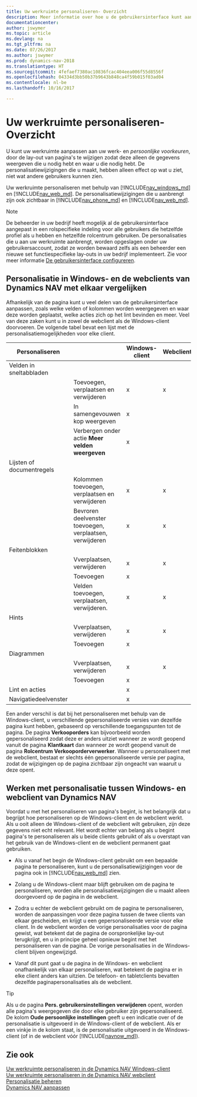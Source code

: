 ```yaml
---
title: Uw werkruimte personaliseren- Overzicht
description: Meer informatie over hoe u de gebruikersinterface kunt aanpassen aan uw manier van werken.
documentationcenter: 
author: jswymer
ms.topic: article
ms.devlang: na
ms.tgt_pltfrm: na
ms.date: 07/26/2017
ms.author: jswymer
ms.prod: dynamics-nav-2018
ms.translationtype: HT
ms.sourcegitcommit: 4fefaef7380ac10836fcac404eea006f55d8556f
ms.openlocfilehash: 04334d3bb50b37b9643b848ca4f59b015f03ad04
ms.contentlocale: nl-be
ms.lasthandoff: 10/16/2017

---
```

# <a name="personalizing-your-workspace---overview"></a>Uw werkruimte personaliseren- Overzicht
U kunt uw werkruimte aanpassen aan uw werk- en *persoonlijke voorkeuren*, door de lay-out van pagina's te wijzigen zodat deze alleen de gegevens weergeven die u nodig hebt en waar u die nodig hebt. De personalisatiewijzigingen die u maakt, hebben alleen effect op wat u ziet, niet wat andere gebruikers kunnen zien.

Uw werkruimte personaliseren met behulp van [!INCLUDE[nav_windows_md](includes/nav_windows_md.md)] en [!INCLUDE[nav_web_md](includes/nav_web_md.md)]. De personalisatiewijzigingen die u aanbrengt zijn ook zichtbaar in [!INCLUDE[nav_phone_md](includes/nav_phone_md.md)] en [!INCLUDE[nav_web_md](includes/nav_phone_md.md)].
  
> [!NOTE]  
> De beheerder in uw bedrijf heeft mogelijk al de gebruikersinterface aangepast in een rolspecifieke indeling voor alle gebruikers die hetzelfde profiel als u hebben en hetzelfde rolcentrum gebruiken. De personalisaties die u aan uw werkruimte aanbrengt, worden opgeslagen onder uw gebruikersaccount, zodat ze worden bewaard zelfs als een beheerder een nieuwe set functiespecifieke lay-outs in uw bedrijf implementeert. Zie voor meer informatie [De gebruikersinterface configureren](admin-configure-user-interface.md).

## <a name="comparing-personalization-in-the-dynamics-nav-windows-and-web-clients"></a>Personalisatie in Windows- en de webclients van Dynamics NAV met elkaar vergelijken
Afhankelijk van de pagina kunt u veel delen van de gebruikersinterface aanpassen, zoals welke velden of kolommen worden weergegeven en waar deze worden geplaatst, welke acties zich op het lint bevinden en meer. Veel van deze zaken kunt u in zowel de webclient als de Windows-client doorvoeren. De volgende tabel bevat een lijst met de personalisatiemogelijkheden voor elke client.

|  Personaliseren  ||  Windows-client  |  Webclient  |
|---------------|-|------------------|--------------|
|Velden in sneltabbladen||||
||Toevoegen, verplaatsen en verwijderen |x|x|
||In samengevouwen kop weergeven|x||
||Verbergen onder actie **Meer velden weergeven**|x||
|Lijsten of documentregels ||||
||Kolommen toevoegen, verplaatsen en verwijderen  |x|x|
||Bevroren deelvenster toevoegen, verplaatsen, verwijderen  |x|x|
|Feitenblokken|||
||Vverplaatsen, verwijderen|x|x|
||Toevoegen|x||
||Velden toevoegen, verplaatsen, verwijderen.|x|x|
|Hints||||
||Vverplaatsen, verwijderen|x|x|
||Toevoegen |x||
|Diagrammen||||
||Vverplaatsen, verwijderen|x|x|
||Toevoegen|x| |
|Lint en acties||x||
|Navigatiedeelvenster||x||

Een ander verschil is dat bij het personaliseren met behulp van de Windows-client, u verschillende gepersonaliseerde versies van dezelfde pagina kunt hebben, gebaseerd op verschillende toegangspunten tot de pagina. De pagina **Verkooporders** kan bijvoorbeeld worden gepersonaliseerd zodat deze er anders uitziet wanneer ze wordt geopend vanuit de pagina **Klantkaart** dan wanneer ze wordt geopend vanuit de pagina **Rolcentrum Verkooporderverwerker**. Wanneer u personaliseert met de webclient, bestaat er slechts één gepersonaliseerde versie per pagina, zodat de wijzigingen op de pagina zichtbaar zijn ongeacht van waaruit u deze opent.

##  <a name="PersonalizationWinWeb"></a>Werken met personalisatie tussen Windows- en webclient van Dynamics NAV
Voordat u met het personaliseren van pagina's begint, is het belangrijk dat u begrijpt hoe personaliseren op de Windows-client en de webclient werkt. Als u ooit alleen de Windows-client of de webclient wilt gebruiken, zijn deze gegevens niet echt relevant. Het wordt echter van belang als u begint pagina's te personaliseren als u beide clients gebruikt of als u overstapt van het gebruik van de Windows-client en de webclient permanent gaat gebruiken.  

-   Als u vanaf het begin de Windows-client gebruikt om een bepaalde pagina te personaliseren, kunt u de personalisatiewijzigingen voor de pagina ook in [!INCLUDE[nav_web_md](includes/nav_web_md.md)] zien.

-   Zolang u de Windows-client maar blijft gebruiken om de pagina te personaliseren, worden alle personalisatiewijzigingen die u maakt alleen doorgevoerd op de pagina in de webclient.

-   Zodra u echter de webclient gebruikt om de pagina te personaliseren, worden de aanpassingen voor deze pagina tussen de twee clients van elkaar gescheiden, en krijgt u een gepersonaliseerde versie voor elke client. In de webclient worden de vorige personalisaties voor de pagina gewist, wat betekent dat de pagina de oorspronkelijke lay-out terugkrijgt, en u in principe geheel opnieuw begint met het personaliseren van de pagina. De vorige personalisaties in de Windows-client blijven ongewijzigd.

- Vanaf dit punt gaat u de pagina in de Windows- en webclient onafhankelijk van elkaar personaliseren, wat betekent de pagina er in elke client anders kan uitzien. De telefoon- en tabletclients bevatten dezelfde paginapersonalisaties als de webclient.  

> [!Tip]  
>Als u de pagina **Pers. gebruikersinstellingen verwijderen** opent, worden alle pagina's weergegeven die door elke gebruiker zijn gepersonaliseerd. De kolom **Oude persoonlijke instellingen** geeft u een indicatie over of de personalisatie is uitgevoerd in de Windows-client of de webclient. Als er een vinkje in de kolom staat, is de personalisatie uitgevoerd in de Windows-client (of in de webclient vóór [!INCLUDE[navnow_md](includes/navnow_md.md)]).

## <a name="see-also"></a>Zie ook
[Uw werkruimte personaliseren in de Dynamics NAV Windows-client](ui-personalization-windows-client.md)  
[Uw werkruimte personaliseren in de Dynamics NAV webclient](ui-personalization-user.md)  
[Personalisatie beheren](ui-personalization-manage.md)  
[Dynamics NAV aanpassen](ui-customizing-overview.md)  

